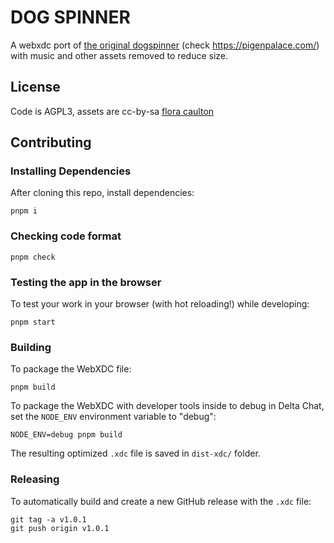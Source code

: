 # DOG SPINNER

A webxdc port of [the original dogspinner](https://github.com/TodePond/pigen-palace/tree/main/dogspinner)
(check https://pigenpalace.com/)
with music and other assets removed to reduce size.

## License

Code is AGPL3, assets are cc-by-sa [flora caulton](https://floracaulton.com/)

## Contributing

### Installing Dependencies

After cloning this repo, install dependencies:

```
pnpm i
```

### Checking code format

```
pnpm check
```

### Testing the app in the browser

To test your work in your browser (with hot reloading!) while developing:

```
pnpm start
```

### Building

To package the WebXDC file:

```
pnpm build
```

To package the WebXDC with developer tools inside to debug in Delta Chat, set the `NODE_ENV`
environment variable to "debug":

```
NODE_ENV=debug pnpm build
```

The resulting optimized `.xdc` file is saved in `dist-xdc/` folder.

### Releasing

To automatically build and create a new GitHub release with the `.xdc` file:

```
git tag -a v1.0.1
git push origin v1.0.1
```
